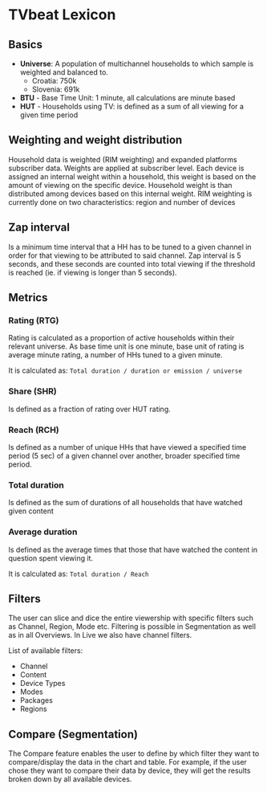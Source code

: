 # TVbeat Lexicon

## Basics

+ **Universe**: A population of multichannel households to which sample is weighted and balanced to.
   * Croatia: 750k
   * Slovenia: 691k
+ **BTU** - Base Time Unit: 1 minute, all calculations are minute based
+ **HUT** - Households using TV: is defined as a sum of all viewing for a given time period

## Weighting and weight distribution

Household data is weighted (RIM weighting) and expanded platforms subscriber data.
Weights are applied at subscriber level. Each device is assigned an internal
weight within a household, this weight is based on the amount of viewing
on the specific device. Household weight is than distributed among devices
based on this internal weight. RIM weighting is currently done on two
characteristics: region and number of devices

## Zap interval
Is a minimum time interval that a HH has to be tuned to a given channel in
order for that viewing to be attributed to said channel. Zap
interval is 5 seconds, and these seconds are counted into total viewing
if the threshold is reached (ie. if viewing is longer than 5 seconds).

## Metrics

### **Rating (RTG)**
Rating is calculated as a proportion of active households within their
relevant universe. As base time unit is one minute, base unit of rating is average minute
rating, a number of HHs tuned to a given minute. 

It is calculated as:
``` Total duration / duration or emission / universe ```

### **Share (SHR)**
Is defined as a fraction of rating over HUT rating.

### **Reach (RCH)**
Is defined as a number of unique HHs that have viewed a specified time period (5 sec) of a given channel over another, broader specified time period. 

### **Total duration**
Is defined as the sum of durations of all households that have watched
given content

### **Average duration**
Is defined as the average times that those that have watched the content in
question spent viewing it. 

It is calculated as:
``` Total duration / Reach ```

## Filters

The user can slice and dice the entire viewership with specific filters such as Channel, Region, Mode etc. Filtering is possible in Segmentation as well as in all Overviews. In Live we also have channel filters. 

List of available filters: 
+ Channel
+ Content
+ Device Types
+ Modes
+ Packages
+ Regions

## Compare (Segmentation)
The Compare feature enables the user to define by which filter they want to compare/display the data in the chart and table. For example, if the user chose they want to compare their data by device, they will get the results broken down by all available devices.

